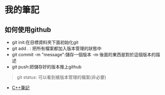 # 我的筆記

## 如何使用github

- git init:在目標資料夾下面初始化git
- git add . : 把所有檔案都加入版本管理的狀態中
- git commit -m "message":儲存一個版本 -m 後面的東西是對於這個版本的描述
- git push:把儲存好的版本推上github

> git status: 可以看到被版本管理的檔案(非必要)


- [C++筆記](./C++/intro.md)